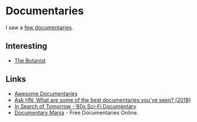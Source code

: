 # Documentaries

I saw a [few documentaries](https://letterboxd.com/nikitavoloboev/films/genre/documentary/).

## Interesting

- [The Botanist](https://www.youtube.com/watch?v=Yv_pJh9hKcA)

## Links

- [Awesome Documentaries](https://github.com/learn-anything/documentaries)
- [Ask HN: What are some of the best documentaries you've seen? (2018)](https://news.ycombinator.com/item?id=18085765)
- [In Search of Tomorrow -'80s Sci-Fi Documentary](https://www.kickstarter.com/projects/creatorvc/in-search-of-tomorrow-80s-sci-fi-documentary)
- [Documentary Mania](https://www.documentarymania.com/) - Free Documentaries Online.
